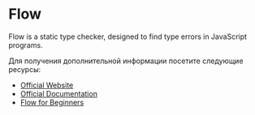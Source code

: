 # Flow

Flow is a static type checker, designed to find type errors in JavaScript programs.

Для получения дополнительной информации посетите следующие ресурсы:

- [Official Website](https://flow.org/)
- [Official Documentation](https://flow.org/en/docs/)
- [Flow for Beginners](https://www.youtube.com/watch?v=0HlqX4lQZas)
